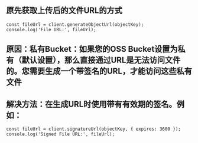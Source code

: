## 原先获取上传后的文件URL的方式
```vue
const fileUrl = client.generateObjectUrl(objectKey);
console.log('File URL:', fileUrl);
```
## 原因：私有Bucket：如果您的OSS Bucket设置为私有（默认设置），那么直接通过URL是无法访问文件的。您需要生成一个带签名的URL，才能访问这些私有文件

## 解决方法：在生成URL时使用带有有效期的签名。例如：
```vue
const fileUrl = client.signatureUrl(objectKey, { expires: 3600 });
console.log('Signed File URL:', fileUrl);
```

